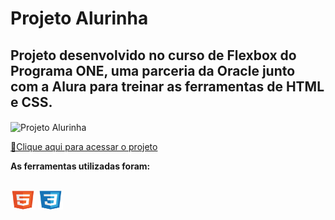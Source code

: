 ## <h1>Projeto Alurinha</h1>
<h2>Projeto desenvolvido no curso de Flexbox do Programa ONE, uma parceria da Oracle junto com a Alura para treinar as ferramentas de HTML e CSS.</h2>

<img align="center" alt="Projeto Alurinha" src="https://i.postimg.cc/bNN5D6Hh/projeto-alurinha.png">

[🔗Clique aqui para acessar o projeto]()

<b>As ferramentas utilizadas foram:</b>
<div style="display: inline_block"><br>
  <img align="center" alt="Davi-HTML" height="30" width="40" src="https://raw.githubusercontent.com/devicons/devicon/master/icons/html5/html5-original.svg">
  <img align="center" alt="Davi-CSS" height="30" width="40" src="https://raw.githubusercontent.com/devicons/devicon/master/icons/css3/css3-original.svg">


